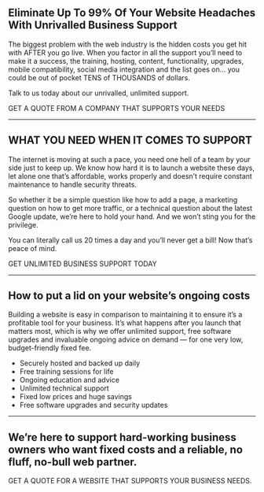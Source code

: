 ## Eliminate Up To 99% Of Your Website Headaches With Unrivalled Business Support

The biggest problem with the web industry is the hidden costs you get hit with AFTER you go live. When you factor in all the support you’ll need to make it a success, the training, hosting, content, functionality, upgrades, mobile compatibility, social media integration and the list goes on… you could be out of pocket TENS of THOUSANDS of dollars.

Talk to us today about our unrivalled, unlimited support.

GET A QUOTE FROM A COMPANY THAT SUPPORTS YOUR NEEDS

***

## WHAT YOU NEED WHEN IT COMES TO SUPPORT

The internet is moving at such a pace, you need one hell of a team by your side just to keep up. We know how hard it is to launch a website these days, let alone one that’s affordable, works properly and doesn’t require constant maintenance to handle security threats.

So whether it be a simple question like how to add a page, a marketing question on how to get more traffic, or a technical question about the latest Google update, we’re here to hold your hand. And we won’t sting you for the privilege.

You can literally call us 20 times a day and you’ll never get a bill! Now that’s peace of mind.

GET UNLIMITED BUSINESS SUPPORT TODAY

***

## How to put a lid on your website’s ongoing costs

Building a website is easy in comparison to maintaining it to ensure it’s a profitable tool for your business. It’s what happens after you launch that matters most, which is why we offer unlimited support, free software upgrades and invaluable ongoing advice on demand — for one very low, budget-friendly fixed fee.

*   Securely hosted and backed up daily
*   Free training sessions for life
*   Ongoing education and advice
*   Unlimited technical support
*   Fixed low prices and huge savings
*   Free software upgrades and security updates

***

## We’re here to support hard-working business owners who want fixed costs and a reliable, no fluff, no-bull web partner.

GET A QUOTE FOR A WEBSITE THAT SUPPORTS YOUR BUSINESS NEEDS.
